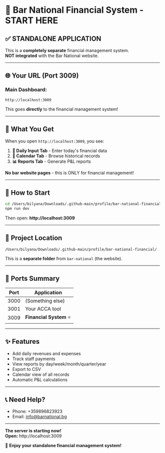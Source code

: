# 🚀 Bar National Financial System - START HERE

## ✅ **STANDALONE APPLICATION**

This is a **completely separate** financial management system.  
**NOT integrated** with the Bar National website.

---

## 🌐 **Your URL (Port 3009)**

### Main Dashboard:
```
http://localhost:3009
```

This goes **directly** to the financial management system!

---

## 🎯 **What You Get**

When you open `http://localhost:3009`, you see:

1. **📝 Daily Input Tab** - Enter today's financial data
2. **📅 Calendar Tab** - Browse historical records  
3. **📊 Reports Tab** - Generate P&L reports

**No bar website pages** - this is ONLY for financial management!

---

## 🚀 **How to Start**

```bash
cd /Users/bilyana/Downloads/.github-main/profile/bar-national-financial
npm run dev
```

Then open: **http://localhost:3009**

---

## 📂 **Project Location**

```
/Users/bilyana/Downloads/.github-main/profile/bar-national-financial/
```

This is a **separate folder** from `bar-national` (the website).

---

## 🔄 **Ports Summary**

| Port | Application |
|------|-------------|
| 3000 | (Something else) |
| 3001 | Your ACCA tool |
| 3009 | **Financial System** ⭐ |

---

## ✨ **Features**

- Add daily revenues and expenses
- Track staff payments
- View reports by day/week/month/quarter/year
- Export to CSV
- Calendar view of all records
- Automatic P&L calculations

---

## 📞 **Need Help?**

- Phone: +359896823923
- Email: info@barnational.bg

---

**The server is starting now!**  
**Open:** http://localhost:3009

🎉 **Enjoy your standalone financial management system!**

